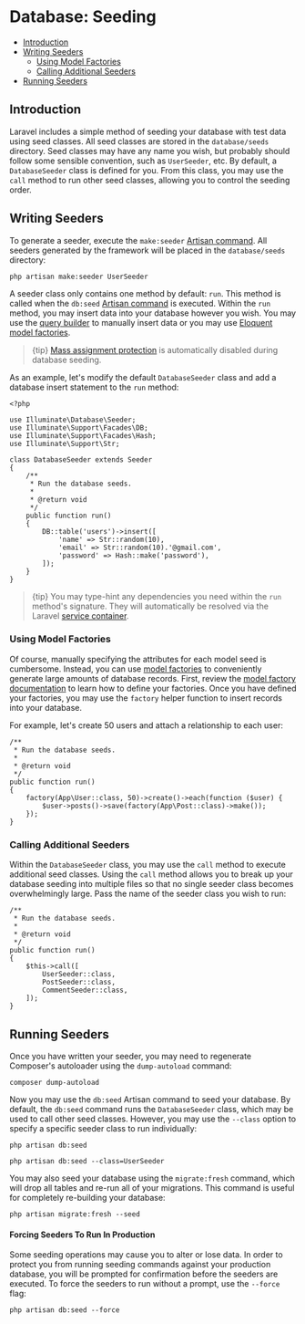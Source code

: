 # Database: Seeding

- [Introduction](#introduction)
- [Writing Seeders](#writing-seeders)
    - [Using Model Factories](#using-model-factories)
    - [Calling Additional Seeders](#calling-additional-seeders)
- [Running Seeders](#running-seeders)

<a name="introduction"></a>
## Introduction

Laravel includes a simple method of seeding your database with test data using seed classes. All seed classes are stored in the `database/seeds` directory. Seed classes may have any name you wish, but probably should follow some sensible convention, such as `UserSeeder`, etc. By default, a `DatabaseSeeder` class is defined for you. From this class, you may use the `call` method to run other seed classes, allowing you to control the seeding order.

<a name="writing-seeders"></a>
## Writing Seeders

To generate a seeder, execute the `make:seeder` [Artisan command](artisan.md). All seeders generated by the framework will be placed in the `database/seeds` directory:

    php artisan make:seeder UserSeeder

A seeder class only contains one method by default: `run`. This method is called when the `db:seed` [Artisan command](artisan.md) is executed. Within the `run` method, you may insert data into your database however you wish. You may use the [query builder](queries.md) to manually insert data or you may use [Eloquent model factories](database-testing.md#writing-factories).

> {tip} [Mass assignment protection](eloquent.md#mass-assignment) is automatically disabled during database seeding.

As an example, let's modify the default `DatabaseSeeder` class and add a database insert statement to the `run` method:

    <?php

    use Illuminate\Database\Seeder;
    use Illuminate\Support\Facades\DB;
    use Illuminate\Support\Facades\Hash;
    use Illuminate\Support\Str;

    class DatabaseSeeder extends Seeder
    {
        /**
         * Run the database seeds.
         *
         * @return void
         */
        public function run()
        {
            DB::table('users')->insert([
                'name' => Str::random(10),
                'email' => Str::random(10).'@gmail.com',
                'password' => Hash::make('password'),
            ]);
        }
    }

> {tip} You may type-hint any dependencies you need within the `run` method's signature. They will automatically be resolved via the Laravel [service container](container.md).

<a name="using-model-factories"></a>
### Using Model Factories

Of course, manually specifying the attributes for each model seed is cumbersome. Instead, you can use [model factories](database-testing.md#writing-factories) to conveniently generate large amounts of database records. First, review the [model factory documentation](database-testing.md#writing-factories) to learn how to define your factories. Once you have defined your factories, you may use the `factory` helper function to insert records into your database.

For example, let's create 50 users and attach a relationship to each user:

    /**
     * Run the database seeds.
     *
     * @return void
     */
    public function run()
    {
        factory(App\User::class, 50)->create()->each(function ($user) {
            $user->posts()->save(factory(App\Post::class)->make());
        });
    }

<a name="calling-additional-seeders"></a>
### Calling Additional Seeders

Within the `DatabaseSeeder` class, you may use the `call` method to execute additional seed classes. Using the `call` method allows you to break up your database seeding into multiple files so that no single seeder class becomes overwhelmingly large. Pass the name of the seeder class you wish to run:

    /**
     * Run the database seeds.
     *
     * @return void
     */
    public function run()
    {
        $this->call([
            UserSeeder::class,
            PostSeeder::class,
            CommentSeeder::class,
        ]);
    }

<a name="running-seeders"></a>
## Running Seeders

Once you have written your seeder, you may need to regenerate Composer's autoloader using the `dump-autoload` command:

    composer dump-autoload

Now you may use the `db:seed` Artisan command to seed your database. By default, the `db:seed` command runs the `DatabaseSeeder` class, which may be used to call other seed classes. However, you may use the `--class` option to specify a specific seeder class to run individually:

    php artisan db:seed

    php artisan db:seed --class=UserSeeder

You may also seed your database using the `migrate:fresh` command, which will drop all tables and re-run all of your migrations. This command is useful for completely re-building your database:

    php artisan migrate:fresh --seed

<a name="forcing-seeding-production"></a>
#### Forcing Seeders To Run In Production

Some seeding operations may cause you to alter or lose data. In order to protect you from running seeding commands against your production database, you will be prompted for confirmation before the seeders are executed. To force the seeders to run without a prompt, use the `--force` flag:

    php artisan db:seed --force
